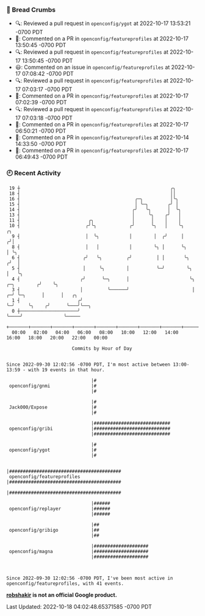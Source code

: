 ### 🍞 Bread Crumbs

 * 🔍: Reviewed a pull request in  `openconfig/ygot` at 2022-10-17 13:53:21 -0700 PDT
 * 💬: Commented on a PR in  `openconfig/featureprofiles` at 2022-10-17 13:50:45 -0700 PDT
 * 🔍: Reviewed a pull request in  `openconfig/featureprofiles` at 2022-10-17 13:50:45 -0700 PDT
 * 😃: Commented on an issue in `openconfig/featureprofiles` at 2022-10-17 07:08:42 -0700 PDT
 * 🔍: Reviewed a pull request in  `openconfig/featureprofiles` at 2022-10-17 07:03:17 -0700 PDT
 * 💬: Commented on a PR in  `openconfig/featureprofiles` at 2022-10-17 07:02:39 -0700 PDT
 * 🔍: Reviewed a pull request in  `openconfig/featureprofiles` at 2022-10-17 07:03:18 -0700 PDT
 * 💬: Commented on a PR in  `openconfig/featureprofiles` at 2022-10-17 06:50:21 -0700 PDT
 * 💬: Commented on a PR in  `openconfig/featureprofiles` at 2022-10-14 14:33:50 -0700 PDT
 * 💬: Commented on a PR in  `openconfig/featureprofiles` at 2022-10-17 06:49:43 -0700 PDT

### 🕘 Recent Activity
```
 19 ┼                                                       ╭╮
 18 ┤                                                       ││
 16 ┤                                          ╭─╮          │╰╮
 15 ┤                                          │ ╰─╮       ╭╯ │
 14 ┤                                         ╭╯   ╰╮      │  ╰╮
 13 ┤                                         │     ╰╮    ╭╯   │
 11 ┤                         ╭╮              │      │    │    │
 10 ┤                        ╭╯╰╮            ╭╯      ╰╮   │    ╰╮                     ╭╮
  9 ┤                        │  ╰╮           │        │  ╭╯     │                    ╭╯│
  8 ┤                        │   │           │        ╰╮ │      ╰╮                   │ ╰╮
  6 ┤                       ╭╯   ╰╮         ╭╯         │ │       ╰╮                 ╭╯  │
  5 ┤                       │     ╰╮        │          ╰─╯        ╰╮                │   ╰╮
  4 ┤                      ╭╯      ╰─╮      │                      ╰╮   ╭─╮        ╭╯    ╰╮
  3 ┤                      │         ╰──────╯                       │ ╭─╯ ╰─╮      │      │   ╭╮
  1 ┤                     ╭╯                                        ╰─╯     ╰╮    ╭╯      ╰───╯╰──╮
  0 ┼─────────────────────╯                                                  ╰────╯               ╰─────
    +───────+───────+───────+───────+───────+───────+───────+───────+───────+───────+───────+───────+────
  00:00   02:00   04:00   06:00   08:00   10:00   12:00   14:00   16:00   18:00   20:00   22:00   00:00   

						Commits by Hour of Day


Since 2022-09-30 12:02:56 -0700 PDT, I'm most active between 13:00-13:59 - with 19 events in that hour.

```



```
                               |#
 openconfig/gnmi               |#
                               |#

                               |#
 Jack000/Expose                |#
                               |#

                               |############################
 openconfig/gribi              |############################
                               |############################

                               |#
 openconfig/ygot               |#
                               |#

                               |#########################################
 openconfig/featureprofiles    |#########################################
                               |#########################################

                               |######
 openconfig/replayer           |######
                               |######

                               |##
 openconfig/gribigo            |##
                               |##

                               |####################
 openconfig/magna              |####################
                               |####################



Since 2022-09-30 12:02:56 -0700 PDT, I've been most active in openconfig/featureprofiles, with 41 events.

```
**[robshakir](mailto:robjs@google.com) is not an official Google product.**  


Last Updated: 2022-10-18 04:02:48.65371585 -0700 PDT
